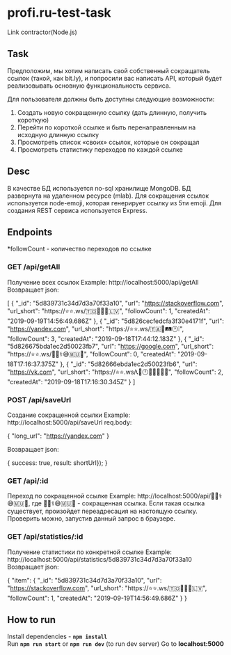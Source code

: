 # profi.ru-test-task
Link contractor(Node.js)

## Task

Предположим, мы хотим написать свой собственный сокращатель ссылок (такой,
как bit.ly), и попросили вас написать API, который будет реализовывать
основную функциональность сервиса.

Для пользователя должны быть доступны следующие возможности:

1. Создать новую сокращенную ссылку (дать длинную, получить короткую)
2. Перейти по короткой ссылке и быть перенаправленным на исходную длинную ссылку
3. Просмотреть список «своих» ссылок, которые он сокращал
4. Просмотреть статистику переходов по каждой ссылке

## Desc
В качестве БД используется no-sql хранилище MongoDB. БД развернута на 
удаленном ресурсе (mlab). Для сокращения ссылок используется node-emoji,
которая генерирует ссылку из 5ти emoji. Для создания REST сервиса используется Express.

## Endpoints
*followCount - количество переходов по ссылке

### GET /api/getAll
Получение всех ссылок
Example: http://localhost:5000/api/getAll
Возвращает json: 

[
    {
        "_id": "5d839731c34d7d3a70f33a10",
        "url": "https://stackoverflow.com",
        "url_short": "https://⭐️⭐️.ws/🇹🇴🔺📖😈🇱🇻",
        "followCount": 1,
        "createdAt": "2019-09-19T14:56:49.686Z"
    },
    {
        "_id": "5d826cecfedcfa3f30e4171f",
        "url": "https://yandex.com",
        "url_short": "https://⭐️⭐️.ws/🇹🇦🐴🛤️🕐❕",
        "followCount": 3,
        "createdAt": "2019-09-18T17:44:12.183Z"
    },
    {
        "_id": "5d826675bda1ec2d50023fb7",
        "url": "https://google.com",
        "url_short": "https://⭐️⭐️.ws/🧛‍♀️⚕️😅🇲🇺🚫",
        "followCount": 0,
        "createdAt": "2019-09-18T17:16:37.375Z"
    },
    {
        "_id": "5d82666ebda1ec2d50023fb6",
        "url": "https://vk.com",
        "url_short": "https://⭐️⭐️.ws/📞🔅🕛👨‍👨‍👧‍👧🍳",
        "followCount": 2,
        "createdAt": "2019-09-18T17:16:30.345Z"
    }
]

### POST /api/saveUrl
Создание сокращенной ссылки
Example: http://localhost:5000/api/saveUrl
req.body: 

{
	"long_url": "https://yandex.com"
}

Возвращает json:

{
        success: true,
        result: shortUrl});
}

### GET /api/:id
Переход по сокращенной ссылке
Example: http://localhost:5000/api/🧛‍♀️⚕️😅🇲🇺🚫, где 🧛‍♀️⚕️😅🇲🇺🚫 - сокращенная ссылка.
Если такая ссылка существует, произойдет переадресация на настоящую ссылку. Проверить можно, запустив данный запрос в браузере.

### GET /api/statistics/:id
Получение статистики по конкретной ссылке
Example: http://localhost:5000/api/statistics/5d839731c34d7d3a70f33a10
Возвращает json:

{
    "item": {
        "_id": "5d839731c34d7d3a70f33a10",
        "url": "https://stackoverflow.com",
        "url_short": "https://⭐️⭐️.ws/🇹🇴🔺📖😈🇱🇻",
        "followCount": 1,
        "createdAt": "2019-09-19T14:56:49.686Z"
    }
}


## How to run

Install dependencies - **```npm install```**  
Run **```npm run start```** or **```npm run dev```** (to run dev server)
Go to **localhost:5000**
